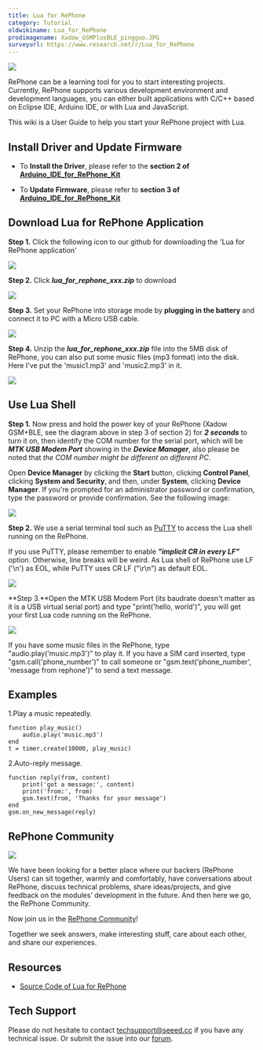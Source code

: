 ```yaml
---
title: Lua for RePhone
category: Tutorial
oldwikiname: Lua_for_RePhone
prodimagename: Xadow_GSMPlusBLE_pingguo.JPG
surveyurl: https://www.research.net/r/Lua_for_RePhone
---
```


![](https://raw.githubusercontent.com/SeeedDocument/Lua_for_RePhone/master/img/Xadow_GSMPlusBLE_pingguo.JPG)

RePhone can be a learning tool for you to start interesting projects. Currently, RePhone supports various development environment and development languages, you can either built applications with C/C++ based on Eclipse IDE, Arduino IDE, or with Lua and JavaScript.

This wiki is a User Guide to help you start your RePhone project with Lua.

Install Driver and Update Firmware
----------------------------------

-   To **Install the Driver**, please refer to the **section 2 of [Arduino_IDE_for_RePhone_Kit](/Arduino_IDE_for_RePhone_Kit "Arduino IDE for RePhone Kit")**


-   To **Update Firmware**, please refer to **section 3 of [Arduino_IDE_for_RePhone_Kit](/Arduino_IDE_for_RePhone_Kit "Arduino IDE for RePhone Kit")**

Download Lua for RePhone Application
------------------------------------

**Step 1.** Click the following icon to our github for downloading the 'Lua for RePhone application'

[![](https://raw.githubusercontent.com/SeeedDocument/Lua_for_RePhone/master/img/Download_Lua_for_RePhone.png)](https://github.com/Seeed-Studio/Lua_for_RePhone/releases)

**Step 2.** Click ***lua_for_rephone_xxx.zip*** to download

![](https://raw.githubusercontent.com/SeeedDocument/Lua_for_RePhone/master/img/Lua_for_rephone_download.png)

**Step 3.** Set your RePhone into storage mode by **plugging in the battery** and connect it to PC with a Micro USB cable.

![](https://raw.githubusercontent.com/SeeedDocument/Lua_for_RePhone/master/img/Connect_Xadow_GSMPlusBLE_to_PC.png)

**Step 4.** Unzip the ***lua_for_rephone_xxx.zip*** file into the 5MB disk of RePhone, you can also put some music files (mp3 format) into the disk. Here I've put the 'music1.mp3' and 'music2.mp3' in it.

![](https://raw.githubusercontent.com/SeeedDocument/Lua_for_RePhone/master/img/Lua_1.png)

Use Lua Shell
-------------

**Step 1.** Now press and hold the power key of your RePhone (Xadow GSM+BLE, see the diagram above in step 3 of section 2) for ***2 seconds*** to turn it on, then identify the COM number for the serial port, which will be ***MTK USB Modem Port*** showing in the ***Device Manager***, also please be noted that *the COM number might be different on different PC*.

Open **Device Manager** by clicking the **Start** button, clicking **Control Panel**, clicking **System and Security**, and then, under **System**, clicking **Device Manager**. If you're prompted for an administrator password or confirmation, type the password or provide confirmation. See the following image:

![](https://raw.githubusercontent.com/SeeedDocument/Lua_for_RePhone/master/img/Check_ports.png)

**Step 2.** We use a serial terminal tool such as [PuTTY](http://www.chiark.greenend.org.uk/~sgtatham/putty/download.html) to access the Lua shell running on the RePhone.

If you use PuTTY, please remember to enable ***"implicit CR in every LF"*** option. Otherwise, line breaks will be weird. As Lua shell of RePhone use LF ('\n') as EOL, while PuTTY uses CR LF ("\r\n") as default EOL.

![](https://raw.githubusercontent.com/SeeedDocument/Lua_for_RePhone/master/img/Putty_EOL.png)

**Step 3.**Open the MTK USB Modem Port (its baudrate doesn't matter as it is a USB virtual serial port) and type "print('hello, world')", you will get your first Lua code running on the RePhone.

![](https://raw.githubusercontent.com/SeeedDocument/Lua_for_RePhone/master/img/RePhone_Lua_Shell.png)

If you have some music files in the RePhone, type "audio.play('music.mp3')" to play it. If you have a SIM card inserted, type "gsm.call('phone_number')" to call someone or "gsm.text('phone_number', 'message from rephone')" to send a text message.

Examples
--------

1.Play a music repeatedly.

```
function play_music()
    audio.play('music.mp3')
end
t = timer.create(10000, play_music)
```

2.Auto-reply message.

```
function reply(from, content)
    print('got a message:', content)
    print('from:', from)
    gsm.text(from, 'Thanks for your message')
end
gsm.on_new_message(reply)
```

RePhone Community
-----------------

[![](https://raw.githubusercontent.com/SeeedDocument/Lua_for_RePhone/master/img/RePhone_Community-2.png)](http://www.seeed.cc/discover.html?t=RePhone)

We have been looking for a better place where our backers (RePhone Users) can sit together, warmly and comfortably, have conversations about RePhone, discuss technical problems, share ideas/projects, and give feedback on the modules’ development in the future. And then here we go, the RePhone Community.

Now join us in the [RePhone Community](http://www.seeed.cc/discover.html?t=RePhone)!

Together we seek answers, make interesting stuff, care about each other, and share our experiences.

Resources
---------

- [Source Code of Lua for RePhone](https://github.com/Seeed-Studio/Lua_for_RePhone)


<!-- This Markdown file was created from http://www.seeedstudio.com/wiki/Lua_for_RePhone -->

## Tech Support
Please do not hesitate to contact [techsupport@seeed.cc](techsupport@seeed.cc) if you have any technical issue. Or submit the issue into our [forum](http://forum.seeedstudio.com/). 